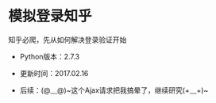 # 模拟登录知乎

知乎必爬，先从如何解决登录验证开始

* Python版本：2.7.3

* 更新时间：2017.02.16

* 后续：(@﹏@)~这个Ajax请求把我搞晕了，继续研究(+﹏+)~